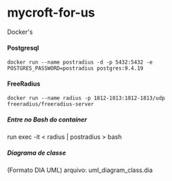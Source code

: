 # mycroft-for-us
Docker's

#### Postgresql
`docker run --name postradius -d -p 5432:5432 -e POSTGRES_PASSWORD=postradius postgres:9.4.19`

#### FreeRadius
`docker run --name radius -p 1812-1813:1812-1813/udp freeradius/freeradius-server`

##### Entre no Bash do container
run exec -it < radius | postradius > bash

##### Diagrama de classe
(Formato DIA UML)
arquivo:	uml_diagram_class.dia